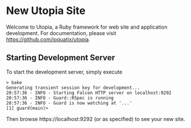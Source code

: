 # New Utopia Site

Welcome to Utopia, a Ruby framework for web site and application development. For documentation, please visit https://github.com/ioquatix/utopia.

## Starting Development Server

To start the development server, simply execute

	> bake
	Generating transient session key for development...
	20:57:36 - INFO - Starting Falcon HTTP server on localhost:9292
	20:57:36 - INFO - Guard::RSpec is running
	20:57:36 - INFO - Guard is now watching at '...'
	[1] guard(main)>

Then browse https://localhost:9292 (or as specified) to see your new site.
